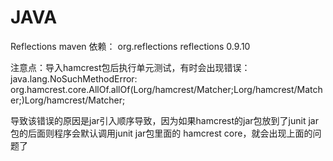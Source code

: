 # JAVA

Reflections maven 依赖：
<dependency>
    <groupId>org.reflections</groupId>
    <artifactId>reflections</artifactId>
    <version>0.9.10</version>
</dependency>

注意点：导入hamcrest包后执行单元测试，有时会出现错误：
java.lang.NoSuchMethodError: org.hamcrest.core.AllOf.allOf(Lorg/hamcrest/Matcher;Lorg/hamcrest/Matcher;)Lorg/hamcrest/Matcher;

导致该错误的原因是jar引入顺序导致，因为如果hamcrest的jar包放到了junit jar包的后面则程序会默认调用junit jar包里面的 hamcrest core，就会出现上面的问题了

